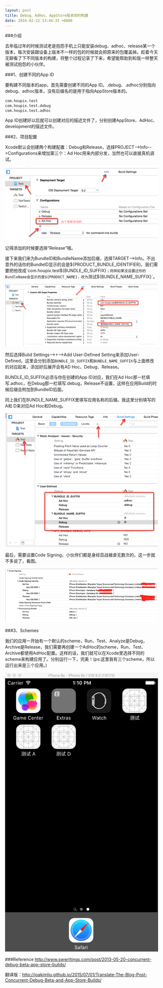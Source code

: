 ```yaml
---
layout:	post
title: Debug、AdHoc、AppStore版本同时构建
date: 2016-02-22 13:44:33 +0800
---
```


###介绍

去年临过年的时候测试老是抱怨手机上只能安装debug、adhoc、release某一个版本，每次安装跟设备上版本不一样的包的时候就会把原来的包覆盖掉。趁着今天无聊看了下不同版本的构建，将整个过程记录了下来，希望能帮助到和我一样整天被测试抱怨的小伙伴。


###1、创建不同的App ID

要构建不同版本的app，首先需要创建不同的App ID。.debug、.adhoc分别指向debug、adhoc版本，没有后缀名的是用于指向AppStore版本的。

	com.houpix.test   
	com.houpix.test.debug  
	com.houpix.test.adhoc 	
	
App ID创建好以后就可以创建对应的描述文件了，分别创建AppStore、AdHoc、development的描述文件。


###2、项目配置

Xcode默认会创建两个构建配置：Debug和Release，选择PROJECT-->Info-->Configurations来增加第三个：Ad Hoc用来内部分发，当然也可以直接真机调试。

![photo](/Resource/2016-02-22/1.png)

记得添加的时候要选择“Release”哦。


接下来我们来为BundleID和BundleName添加后缀，选择TARGET-->Info。不出意外的话你的BundleID显示的会是${PRODUCT_BUNDLE_IDENTIFIER}，我们需要把他改成`com.houpix.test${BUNDLE_ID_SUFFIX}`；同样如果没设置过你的BundleName会显示的是${PRODUCT_NAME}，改为`测试${BUNDLE_NAME_SUFFIX}`。

![photo](/Resource/2016-02-22/2.png)


然后选择Bulid Settings-->+-->Add User-Defined Setting来添加User-Defined，这里会分别添加`BUNDLE_ID_SUFFIX`和`BUNDLE_NAME_SUFFIX`与上面修改的对应起来，添加好后展开会有AD Hoc、Debug、Release。

BUNDLE_ID_SUFFIX必须与你在创建的App ID对应，我们在Ad Hoc那一栏填写.adhoc，在Debug那一栏填写.debug，Release不设置，这样在应用Build的时候后缀会附加到BundleID后面。

同上我们在BUNDLE_NAME_SUFFIX里填写应用名称的后缀。我这里分别填写的 A和 D来对应Ad Hoc和Debug。

![photo](/Resource/2016-02-22/3.png)

最后，需要设置Code Signing，小伙伴们都是身经百战被虐无数次的，这一步就不多说了，看图。

![photo](/Resource/2016-02-22/4.png)


###3、Schemes

我们的应用一开始有一个默认的scheme，Run、Test、Analyze是Debug，Archive是Release，我们需要再创建一个AdHoc的scheme，Run、Test、Archive都使用AdHoc配置。这样的话，我们就可以在Xcode里选择不同的scheme来构建应用了。分别运行一下，完美！(ps:这里我有三个scheme，所以运行出来是三个应用。)

![photo](/Resource/2016-02-22/5.png)




###Reference
<http://www.swwritings.com/post/2013-05-20-concurrent-debug-beta-app-store-builds/>

翻译版：<http://joakimliu.github.io/2015/07/01/Translate-The-Blog-Post-Concurrent-Debug-Beta-and-App-Store-Builds/>

